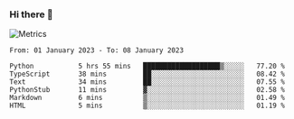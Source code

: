 ### Hi there 👋

![Metrics](https://github.com/radoapx/radoapx/blob/main/github-metrics.svg)

<!--START_SECTION:waka-->

```text
From: 01 January 2023 - To: 08 January 2023

Python           5 hrs 55 mins   ███████████████████▒░░░░░   77.20 %
TypeScript       38 mins         ██░░░░░░░░░░░░░░░░░░░░░░░   08.42 %
Text             34 mins         ██░░░░░░░░░░░░░░░░░░░░░░░   07.55 %
PythonStub       11 mins         ▓░░░░░░░░░░░░░░░░░░░░░░░░   02.58 %
Markdown         6 mins          ▒░░░░░░░░░░░░░░░░░░░░░░░░   01.49 %
HTML             5 mins          ▒░░░░░░░░░░░░░░░░░░░░░░░░   01.19 %
```

<!--END_SECTION:waka-->

<!--
**radoapx/radoapx** is a ✨ _special_ ✨ repository because its `README.md` (this file) appears on your GitHub profile.

Here are some ideas to get you started:

- 🔭 I’m currently working on ...
- 🌱 I’m currently learning ...
- 👯 I’m looking to collaborate on ...
- 🤔 I’m looking for help with ...
- 💬 Ask me about ...
- 📫 How to reach me: ...
- 😄 Pronouns: ...
- ⚡ Fun fact: ...
-->
